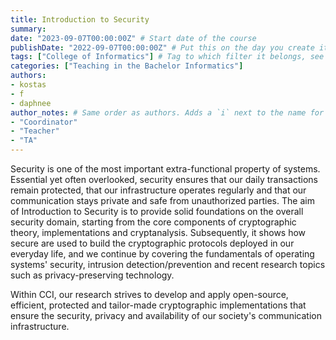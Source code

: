 ```yaml
---
title: Introduction to Security
summary: 
date: "2023-09-07T00:00:00Z" # Start date of the course
publishDate: "2022-09-07T00:00:00Z" # Put this on the day you create it.
tags: ["College of Informatics"] # Tag to which filter it belongs, see home/teaching.md for the filters
categories: ["Teaching in the Bachelor Informatics"]
authors:
- kostas
- f
- daphnee
author_notes: # Same order as authors. Adds a `i` next to the name for extra information on hover.
- "Coordinator"
- "Teacher"
- "TA"
---
```


Security is one of the most important extra-functional  property of systems. Essential yet often overlooked, security ensures that our daily transactions remain protected, that our infrastructure operates regularly and that our communication stays private and safe from unauthorized parties. The aim of Introduction to Security is to provide solid foundations on the overall security domain, starting from the core components of cryptographic theory, implementations and cryptanalysis. Subsequently, it shows how secure are used to build the cryptographic protocols deployed in our everyday life, and we continue by covering the fundamentals of operating systems' security, intrusion detection/prevention and recent research topics such as privacy-preserving technology. 

Within CCI, our research strives to develop and apply open-source, efficient, protected and tailor-made cryptographic implementations that ensure the security, privacy and availability of our society's communication infrastructure.